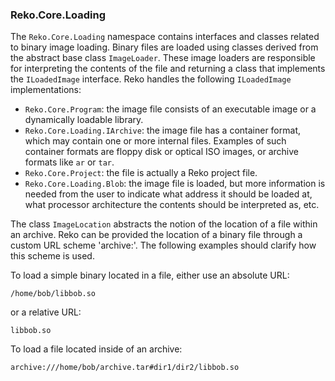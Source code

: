 ### Reko.Core.Loading

The `Reko.Core.Loading` namespace contains interfaces and classes related to binary image loading. Binary files are loaded using classes derived from the abstract base class `ImageLoader`. These image loaders are responsible for interpreting the contents of the file and returning a class that implements the `ILoadedImage` interface. Reko handles the following `ILoadedImage` implementations:

- `Reko.Core.Program`: the image file consists of an executable image or a dynamically loadable library.
- `Reko.Core.Loading.IArchive`: the image file has a container format, which may contain one or more internal files. Examples of such container formats are floppy disk or optical ISO images, or archive formats like `ar` or `tar`.
- `Reko.Core.Project`: the file is actually a Reko project file.
- `Reko.Core.Loading.Blob`: the image file is loaded, but more information is needed from the user to indicate what address it should be loaded at, what processor architecture the contents should be interpreted as, etc.

The class `ImageLocation` abstracts the notion of the location of a file within an archive. Reko can be provided the location of a binary file through a custom URL scheme 'archive:'. The following examples should clarify how this scheme is used.

To load a simple binary located in a file, either use an absolute URL:
```
/home/bob/libbob.so
```
or a relative URL:
```
libbob.so
```
To load a file located inside of an archive:
```
archive:///home/bob/archive.tar#dir1/dir2/libbob.so
```
